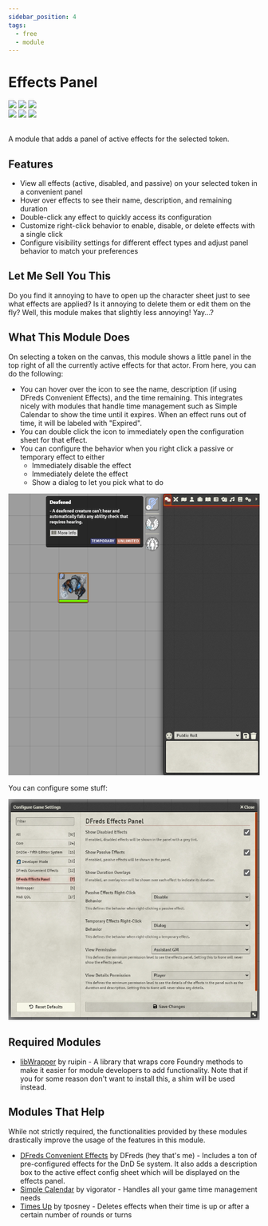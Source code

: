 ```yaml
---
sidebar_position: 4
tags:
  - free
  - module
---
```


# Effects Panel

<img src="https://img.shields.io/badge/Free-00aa00?style=for-the-badge"/>
<img src="https://img.shields.io/badge/Any%20System-00aaaa?style=for-the-badge"/>
<a target="_blank" href="https://foundryvtt.com/packages/dfreds-effects-panel"><img src="https://img.shields.io/badge/Download-2e2e2e?style=for-the-badge"/></a>
<br />
<a target="_blank" href="https://github.com/DFreds/dfreds-effects-panel"><img src="https://img.shields.io/github/v/release/DFreds/dfreds-effects-panel?style=for-the-badge&label=Version"/></a>
<img src="https://img.shields.io/badge/dynamic/json.svg?url=https://raw.githubusercontent.com/DFreds/dfreds-effects-panel/main/static/module.json&label=FVTT&query=$.compatibility.verified&colorB=fe6a1f&style=for-the-badge"/>
<a target="_blank" href="https://forge-vtt.com/bazaar#package=dfreds-effects-panel"><img src="https://img.shields.io/badge/dynamic/json?label=Installs&query=package.installs&suffix=%25&url=https://forge-vtt.com/api/bazaar/package/dfreds-effects-panel&colorB=68a74f&style=for-the-badge"/></a>
<br/>
<br/>

A module that adds a panel of active effects for the selected token.

## Features

- View all effects (active, disabled, and passive) on your selected token in a convenient panel
- Hover over effects to see their name, description, and remaining duration
- Double-click any effect to quickly access its configuration
- Customize right-click behavior to enable, disable, or delete effects with a single click
- Configure visibility settings for different effect types and adjust panel behavior to match your preferences

## Let Me Sell You This

Do you find it annoying to have to open up the character sheet just to see what
effects are applied? Is it annoying to delete them or edit them on the fly?
Well, this module makes that slightly less annoying! Yay...?

## What This Module Does

On selecting a token on the canvas, this module shows a little panel in the top
right of all the currently active effects for that actor. From here, you can do
the following:

- You can hover over the icon to see the name, description (if using DFreds
  Convenient Effects), and the time remaining. This integrates nicely with
  modules that handle time management such as Simple Calendar to show the time
  until it expires. When an effect runs out of time, it will be labeled with
  "Expired".
- You can double click the icon to immediately open the configuration sheet for
  that effect.
- You can configure the behavior when you right click a passive or temporary effect to either
  - Immediately disable the effect
  - Immediately delete the effect
  - Show a dialog to let you pick what to do

![Effects Panel](./img/effects-panel.png)

You can configure some stuff:

![Settings](./img/settings.png)

## Required Modules

- [libWrapper](https://foundryvtt.com/packages/lib-wrapper) by ruipin - A
  library that wraps core Foundry methods to make it easier for module
  developers to add functionality. Note that if you for some reason don't want
  to install this, a shim will be used instead.

## Modules That Help

While not strictly required, the functionalities provided by these modules
drastically improve the usage of the features in this module.

- [DFreds Convenient Effects](https://foundryvtt.com/packages/dfreds-convenient-effects) by DFreds (hey that's me) - Includes a ton of pre-configured effects for the DnD 5e system. It also adds a description box to the active effect config sheet which will be displayed on the effects panel.
- [Simple Calendar](https://foundryvtt.com/packages/foundryvtt-simple-calendar) by vigorator - Handles all your game time management needs
- [Times Up](https://foundryvtt.com/packages/times-up) by tposney - Deletes effects when their time is up or after a certain number of rounds or turns
